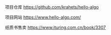 项目仓库
https://github.com/krahets/hello-algo

项目网站
https://www.hello-algo.com/

纸质书售卖
https://www.ituring.com.cn/book/3307